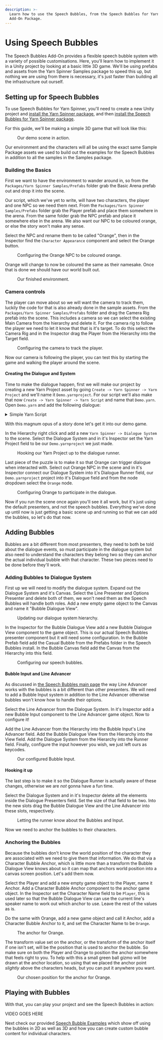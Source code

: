 ```yaml
---
description: >-
  Learn how to use the Speech Bubbles, from the Speech Bubbles for Yarn Spinner
  Add-On Package.
---
```


# Using Speech Bubbles

The Speech Bubbles Add-On provides a flexible speech bubble system with a variety of possible customisations. Here, you'll learn how to implement it in a Unity project by looking at a basic little 3D game.
We'll be using prefabs and assets from the Yarn Spinner Samples package to speed this up, but nothing we are using from there is necessary, it's just faster than building all the infrastructure out ourself.

## Setting up for Speech Bubbles

To use Speech Bubbles for Yarn Spinner, you'll need to create a new Unity project and [install the Yarn Spinner package](../../../using-yarnspinner-with-unity/installation-and-setup.md), and then [install the Speech Bubbles for Yarn Spinner package](installing-speech-bubbles.md).

For this guide, we'll be making a simple 3D game that will look like this:

<figure><img src="../../../.gitbook/assets/usb1.png" alt=""><figcaption>Our demo scene in action.</figcaption></figure>

Our environment and the characters will all be using the exact same Sample Package assets we used to build out the examples for the Speech Bubbles in addition to all the samples in the Samples package.

### Building the Basics

First we want to have the environment to wander around in, so from the `Packages/Yarn Spinner Samples/Prefabs` folder grab the Basic Arena prefab out and drop it into the scene.

Our script, which we've yet to write, will have two characters, the player and one NPC so we need them next.
From the `Packages/Yarn Spinner Samples/Prefabs` folder grab the Player prefab and place them somewhere in the arena.
From the same folder grab the NPC prefab and place it somewhere else in the arena.
We also want our NPC to be coloured orange, or else the story won't make any sense.

Select the NPC and rename them to be called "Orange", then in the Inspector find the `Character Appearance` component and select the Orange button.

<figure><img src="../../../.gitbook/assets/usb2.png" alt=""><figcaption>Configuring the Orange NPC to be coloured orange.</figcaption></figure>

Orange will change to now be coloured the same as their namesake.
Once that is done we should have our world built out.

<figure><img src="../../../.gitbook/assets/usb3.png" alt=""><figcaption>Our finished environment.</figcaption></figure>

### Camera controls

The player can move about so we will want the camera to track them, luckily the code for that is also already done in the sample assets.
From the `Packages/Yarn Spinner Samples/Prefabs` folder and drag the Camera Rig prefab into the scene.
This includes a camera so we can select the existing Main Camera from the hierarchy and delete it.
For the camera rig to follow the player we need to let it know that that is it's target.
To do this select the Camera Rig and in the Inspector drag the Player from the Hierarchy into the Target field.

<figure><img src="../../../.gitbook/assets/usb4.png" alt=""><figcaption>Configuring the camera to track the player.</figcaption></figure>

Now our camera is following the player, you can test this by starting the game and walking the player around the scene.

#### Creating the Dialogue and System

Time to make the dialogue happen, first we will make our project by creating a new Yarn Project asset by going `Create -> Yarn Spinner -> Yarn Project` and we'll name it `Demo.yarnproject`.
For our script we'll also make that now `Create -> Yarn Spinner -> Yarn Script` and name that `Demo.yarn`.
Open `Demo.yarn` and add the following dialogue:

<details>

<summary>Simple Yarn Script</summary>

```
title: Orange
---
Orange: Hello!
    -> Why Hello There!
        Orange: You are a bold one.
    -> Who are you?
        Orange: I'm Orange.
    -> You're orange.
        Orange: Yep.
===
```

</details>

With this magnum opus of a story done let's get it into our demo game.

In the Hierarchy right click and add a new `Yarn Spinner -> Dialogue System` to the scene.
Select the Dialogue System and in it's Inspector set the Yarn Project field to be our `Demo.yarnproject` we just made.

<figure><img src="../../../.gitbook/assets/usb5.png" alt=""><figcaption>Hooking our Yarn Project up to the dialogue runner.</figcaption></figure>

Last piece of the puzzle is to make it so that Orange can trigger dialogue when interacted with.
Select out Orange NPC in the scene and in it's Inspector connect our Dialogue System into it's Dialogue Runner field, our `Demo.yarnproject` project into it's Dialogue field and from the node dropdown select the `Orange` node.

<figure><img src="../../../.gitbook/assets/usb6.png" alt=""><figcaption>Configuring Orange to participate in the dialogue.</figcaption></figure>

Now if you run the scene once again you'll see it all work, but it's just using the default presenters, and not the speech bubbles.
Everything we've done up until now is just getting a basic scene up and running so that we can add the bubbles, so let's do that now.

## Adding Bubbles

Bubbles are a bit different from most presenters, they need to both be told about the dialogue events, so must participate in the dialogue system but also need to understand the characters they belong two so they can anchor the actual individual bubble with that character.
These two pieces need to be done before they'll work.

### Adding Bubbles to Dialogue System

First up we will need to modify the dialogue system.
Expand out the Dialogue System and it's Canvas.
Select the Line Presenter and Options Presenter and delete both of them, we won't need them as the Speech Bubbles will handle both roles.
Add a new empty game object to the Canvas and name it "Bubble Dialogue View".

<figure><img src="../../../.gitbook/assets/usb7.png" alt=""><figcaption>Updating our dialogue system hierarchy.</figcaption></figure>

In the Inspector for the Bubble Dialogue View add a new Bubble Dialogue View component to the game object.
This is our actual Speech Bubbles presenter component but it will need some configuration.
In the Bubble Prefab field add the Casual Bubble from the Prefabs folder in the Speech Bubbles install.
In the Bubble Canvas field add the Canvas from the Hierarchy into this field.

<figure><img src="../../../.gitbook/assets/usb8.png" alt=""><figcaption>Configuring our speech bubbles.</figcaption></figure>

#### Bubble Input and Line Advancer

As discussed in [the Speech Bubbles main page](README.md) the way Line Advancer works with the bubbles is a bit different than other presenters.
We will need to add a Bubble Input system in addition to the Line Advancer otherwise bubbles won't know how to handle their options.

Select the Line Advancer from the Dialogue System.
In it's Inspector add a new Bubble Input component to the Line Advancer game object.
Now to configure it!

Add the Line Advancer from the Hierarchy into the Bubble Input's Line Advancer field.
Add the Bubble Dialogue View from the Hierarchy into the View field.
Add the Dialogue System from the Hierarchy into the Runner field.
Finally, configure the input however you wish, we just left ours as keycodes.

<figure><img src="../../../.gitbook/assets/usb9.png" alt=""><figcaption>Our configured Bubble Input.</figcaption></figure>

#### Hooking it up

The last step is to make it so the Dialogue Runner is actually aware of these changes, otherwise we are *not* gonna have a fun time.

Select the Dialogue System and in it's Inspector delete all the elements inside the Dialogue Presenters field.
Set the size of that field to be two.
Into the new slots drag the Bubble Dialogue View and the Line Advancer into these slots, respectively.

<figure><img src="../../../.gitbook/assets/usb10.png" alt=""><figcaption>Letting the runner know about the Bubbles and Input.</figcaption></figure>

Now we need to anchor the bubbles to their characters.

### Anchoring the Bubbles

Because the bubbles don't know the world position of the character they are associated with we need to give them that information.
We do that via a Character Bubble Anchor, which is little more than a transform the Bubble Dialogue View knows about so it can map that anchors world position into a canvas screen position.
Let's add them now.

Select the Player and add a new empty game object to the Player, name it Anchor.
Add a Character Bubble Anchor component to the anchor game object.
In the Inspector set the Character Name field to be `Player`, this is used later so that the Bubble Dialogue View can use the current line's speaker name to work out which anchor to use.
Leave the rest of the values as is.

Do the same with Orange, add a new game object and call it Anchor, add a Character Bubble Anchor to it, and set the Character Name to be `Orange`.

<figure><img src="../../../.gitbook/assets/usb11.png" alt=""><figcaption>The anchor for Orange.</figcaption></figure>

The transform value set on the anchor, or the transform of the anchor itself if one isn't set, will be the position that is used to anchor the bubble.
So make sure on both the Player and Orange to position the anchor somewhere that feels right to you.
To help with this a small green ball gizmo will be drawn at the anchor location, so using that we placed the anchor point *slightly* above the characters heads, but you can put it anywhere you want.

<figure><img src="../../../.gitbook/assets/usb12.png" alt=""><figcaption>Our chosen position for the anchor for Orange.</figcaption></figure>

## Playing with Bubbles

With that, you can play your project and see the Speech Bubbles in action:

VIDEO GOES HERE

Next check our provided [Speech Bubble Examples](speech-bubble-examples.md) which show off using the bubbles in 2D as well as 3D and how you can create custom bubble content for individual characters.

